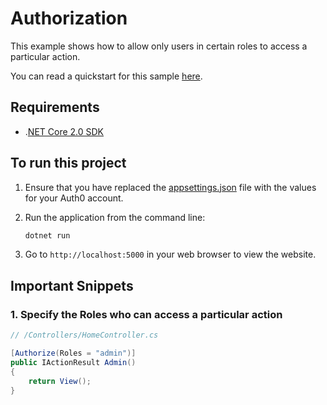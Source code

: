 # Authorization

This example shows how to allow only users in certain roles to access a particular action.

You can read a quickstart for this sample [here](https://auth0.com/docs/quickstart/webapp/aspnet-core/05-authorization). 

## Requirements

* .[NET Core 2.0 SDK](https://www.microsoft.com/net/download/core)

## To run this project

1. Ensure that you have replaced the [appsettings.json](SampleMvcApp/appsettings.json) file with the values for your Auth0 account.

2. Run the application from the command line:

    ```bash
    dotnet run
    ```

3. Go to `http://localhost:5000` in your web browser to view the website.

## Important Snippets

### 1. Specify the Roles who can access a particular action

```csharp
// /Controllers/HomeController.cs

[Authorize(Roles = "admin")]
public IActionResult Admin()
{
    return View();
}
```
